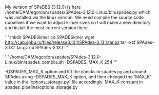  My version of SPaDES (3.12.0) is here /home/CAM/egordon/spades/SPAdes-3.12.0-Linux/bin/spades.py which was installed via the linux version. We need compile the source code ourselves if we want to adjust k-mer sizes so I will make a new directory and install the most current version there.
 
 
 '''
 mkdir SPADESkmer
 cd SPADESkmer
 wget http://cab.spbu.ru/files/release3.13.1/SPAdes-3.13.1.tar.gz
 tar -xzf SPAdes-3.13.1.tar.gz
 cd SPAdes-3.13.1
 '''
 
 
 '''
/home/CAM/egordon/spades/SPAdes-3.12.0-Linux/bin/spades_compile.sh -DSPADES_MAX_K 254
 '''
 
 -DSPADES_MAX_K option and lift the checks in spades.py and around
  SPAdes using -DSPADES_MAX_K option, and then changed the 'MAX_K' value in the 'options_storage.py' file accordingly.
  MAX_K constant in spades_pipeline/options_storage.py
